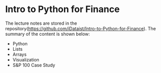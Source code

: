 # Intro to Python for Finance

The lecture notes are stored in the repository(https://github.com/iDataist/Intro-to-Python-for-Finance). The summary of the content is shown below:

- Python
- Lists
- Arrays
- Visualization
- S&P 100 Case Study
